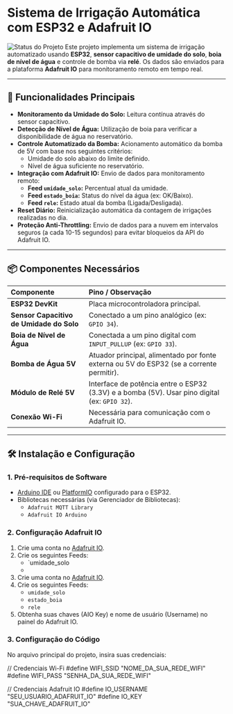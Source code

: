 # Sistema de Irrigação Automática com ESP32 e Adafruit IO

![Status do Projeto](https://img.shields.io/badge/status-em%20desenvolvimento-yellow) Este projeto implementa um sistema de irrigação automatizado usando **ESP32**, **sensor capacitivo de umidade do solo**, **boia de nível de água** e controle de bomba via **relé**. Os dados são enviados para a plataforma **Adafruit IO** para monitoramento remoto em tempo real.

---

## 🔧 Funcionalidades Principais

* **Monitoramento da Umidade do Solo:** Leitura contínua através do sensor capacitivo.
* **Detecção de Nível de Água:** Utilização de boia para verificar a disponibilidade de água no reservatório.
* **Controle Automatizado da Bomba:** Acionamento automático da bomba de 5V com base nos seguintes critérios:
    * Umidade do solo abaixo do limite definido.
    * Nível de água suficiente no reservatório.
* **Integração com Adafruit IO:** Envio de dados para monitoramento remoto:
    * **Feed `umidade_solo`:** Percentual atual da umidade.
    * **Feed `estado_boia`:** Status do nível da água (ex: OK/Baixo).
    * **Feed `rele`:** Estado atual da bomba (Ligada/Desligada).
* **Reset Diário:** Reinicialização automática da contagem de irrigações realizadas no dia.
* **Proteção Anti-Throttling:** Envio de dados para a nuvem em intervalos seguros (a cada 10-15 segundos) para evitar bloqueios da API do Adafruit IO.

---

## 📦 Componentes Necessários

| Componente | Pino / Observação |
| :--- | :--- |
| **ESP32 DevKit** | Placa microcontroladora principal. |
| **Sensor Capacitivo de Umidade do Solo** | Conectado a um pino analógico (ex: `GPIO 34`). |
| **Boia de Nível de Água** | Conectada a um pino digital com `INPUT_PULLUP` (ex: `GPIO 33`). |
| **Bomba de Água 5V** | Atuador principal, alimentado por fonte externa ou 5V do ESP32 (se a corrente permitir). |
| **Módulo de Relé 5V** | Interface de potência entre o ESP32 (3.3V) e a bomba (5V). Usar pino digital (ex: `GPIO 32`). |
| **Conexão Wi-Fi** | Necessária para comunicação com o Adafruit IO. |

---

## 🛠️ Instalação e Configuração

### 1. Pré-requisitos de Software

* [Arduino IDE](https://www.arduino.cc/en/software) ou [PlatformIO](https://platformio.org/) configurado para o ESP32.
* Bibliotecas necessárias (via Gerenciador de Bibliotecas):
    * `Adafruit MQTT Library`
    * `Adafruit IO Arduino`

### 2. Configuração Adafruit IO

1.  Crie uma conta no [Adafruit IO](https://io.adafruit.com/).
2.  Crie os seguintes Feeds:
    * `umidade_solo
    * 
1.  Crie uma conta no [Adafruit IO](https://io.adafruit.com/).
2.  Crie os seguintes Feeds:
    * `umidade_solo`
    * `estado_boia`
    * `rele`
3.  Obtenha suas chaves (AIO Key) e nome de usuário (Username) no painel do Adafruit IO.

### 3. Configuração do Código

No arquivo principal do projeto, insira suas credenciais:

// Credenciais Wi-Fi
#define WIFI_SSID "NOME_DA_SUA_REDE_WIFI"
#define WIFI_PASS "SENHA_DA_SUA_REDE_WIFI"

// Credenciais Adafruit IO
#define IO_USERNAME "SEU_USUARIO_ADAFRUIT_IO"
#define IO_KEY      "SUA_CHAVE_ADAFRUIT_IO"
